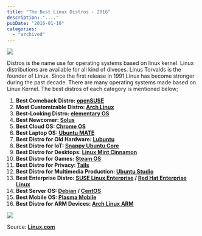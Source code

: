 ```yaml
---
title: "The Best Linux Distros - 2016"
description: "...."
pubDate: "2016-01-16"
categories: 
  - "archived"
---
```


[![](/images/1448026963685.png)](http://1.bp.blogspot.com/-kkEEYNqfWmg/VppqCU65AGI/AAAAAAAACp8/bY-udsWhJek/s1600/1448026963685.png)

  
Distros is the name use for operating systems based on linux kernel. Linux distributions are available for all kind of diveces. Linus Torvalds is the founder of Linux. Since the first release in 1991 Linux has become stronger during the past decade. There are many operating systems made based on Linux Kernel. The best distros of each category is mentioned below;  
  
  

1. **Best Comeback Distro: [openSUSE](https://www.opensuse.org/)**
2. **Most Customizable Distro: [Arch Linux](https://www.archlinux.org/)**
3. **Best-Looking Distro: [elementary OS](https://elementary.io/)**
4. **Best Newcomer: [Solus](https://solus-project.com/)**
5. **Best Cloud OS: [Chrome OS](https://www.chromium.org/chromium-os)**
6. **Best Laptop OS: [Ubuntu MATE](https://ubuntu-mate.org/)**
7. **Best Distro for Old Hardware: [Lubuntu](http://lubuntu.net/)**
8. **Best Distro for IoT: [Snappy Ubuntu Core](http://www.ubuntu.com/cloud/snappy)**
9. **Best Distro for Desktops: [Linux Mint Cinnamon](http://www.linuxmint.com/)**
10. **Best Distro for Games: [Steam OS](http://store.steampowered.com/steamos)**
11. **Best Distro for Privacy: [Tails](https://tails.boum.org/)**
12. **Best Distro for Multimedia Production: [Ubuntu Studio](https://ubuntustudio.org/)**
13. **Best Enterprise Distro: [SUSE Linux Enterprise](https://www.suse.com/) / [Red Hat Enterprise Linux](https://www.redhat.com/en/technologies/linux-platforms/enterprise-linux)**
14. **Best Server OS: [Debian](https://www.debian.org/) / [CentOS](https://www.centos.org/)**
15. **Best Mobile OS: [Plasma Mobile](http://plasma-mobile.org/)**
16. **Best Distro for ARM Devices: [Arch Linux ARM](http://archlinuxarm.org/)** 

  

[![](/images/linux-distro-logos.jpg)](http://3.bp.blogspot.com/-BrbKFbssW-U/VppuYQHeMnI/AAAAAAAACqM/4YLxmsG5GQY/s1600/linux-distro-logos.jpg)

  

  

Source: [**Linux.com**](http://linux.com/)
